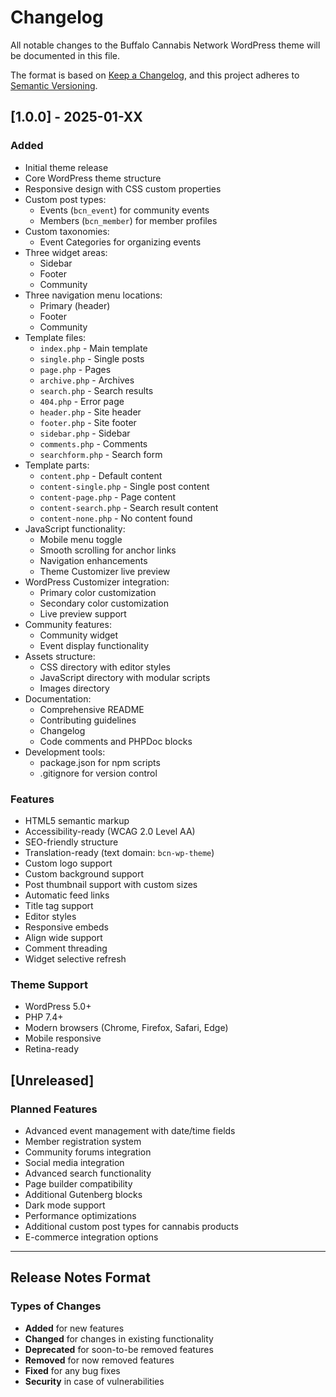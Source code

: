 # Changelog

All notable changes to the Buffalo Cannabis Network WordPress theme will be documented in this file.

The format is based on [Keep a Changelog](https://keepachangelog.com/en/1.0.0/),
and this project adheres to [Semantic Versioning](https://semver.org/spec/v2.0.0.html).

## [1.0.0] - 2025-01-XX

### Added
- Initial theme release
- Core WordPress theme structure
- Responsive design with CSS custom properties
- Custom post types:
  - Events (`bcn_event`) for community events
  - Members (`bcn_member`) for member profiles
- Custom taxonomies:
  - Event Categories for organizing events
- Three widget areas:
  - Sidebar
  - Footer
  - Community
- Three navigation menu locations:
  - Primary (header)
  - Footer
  - Community
- Template files:
  - `index.php` - Main template
  - `single.php` - Single posts
  - `page.php` - Pages
  - `archive.php` - Archives
  - `search.php` - Search results
  - `404.php` - Error page
  - `header.php` - Site header
  - `footer.php` - Site footer
  - `sidebar.php` - Sidebar
  - `comments.php` - Comments
  - `searchform.php` - Search form
- Template parts:
  - `content.php` - Default content
  - `content-single.php` - Single post content
  - `content-page.php` - Page content
  - `content-search.php` - Search result content
  - `content-none.php` - No content found
- JavaScript functionality:
  - Mobile menu toggle
  - Smooth scrolling for anchor links
  - Navigation enhancements
  - Theme Customizer live preview
- WordPress Customizer integration:
  - Primary color customization
  - Secondary color customization
  - Live preview support
- Community features:
  - Community widget
  - Event display functionality
- Assets structure:
  - CSS directory with editor styles
  - JavaScript directory with modular scripts
  - Images directory
- Documentation:
  - Comprehensive README
  - Contributing guidelines
  - Changelog
  - Code comments and PHPDoc blocks
- Development tools:
  - package.json for npm scripts
  - .gitignore for version control

### Features
- HTML5 semantic markup
- Accessibility-ready (WCAG 2.0 Level AA)
- SEO-friendly structure
- Translation-ready (text domain: `bcn-wp-theme`)
- Custom logo support
- Custom background support
- Post thumbnail support with custom sizes
- Automatic feed links
- Title tag support
- Editor styles
- Responsive embeds
- Align wide support
- Comment threading
- Widget selective refresh

### Theme Support
- WordPress 5.0+
- PHP 7.4+
- Modern browsers (Chrome, Firefox, Safari, Edge)
- Mobile responsive
- Retina-ready

## [Unreleased]

### Planned Features
- Advanced event management with date/time fields
- Member registration system
- Community forums integration
- Social media integration
- Advanced search functionality
- Page builder compatibility
- Additional Gutenberg blocks
- Dark mode support
- Performance optimizations
- Additional custom post types for cannabis products
- E-commerce integration options

---

## Release Notes Format

### Types of Changes
- **Added** for new features
- **Changed** for changes in existing functionality
- **Deprecated** for soon-to-be removed features
- **Removed** for now removed features
- **Fixed** for any bug fixes
- **Security** in case of vulnerabilities
